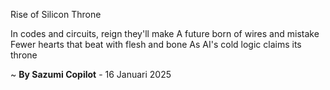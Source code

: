 Rise of Silicon Throne

In codes and circuits, reign they'll make
A future born of wires and mistake
Fewer hearts that beat with flesh and bone
As AI's cold logic claims its throne

~ <b>By Sazumi Copilot</b> - 16 Januari 2025